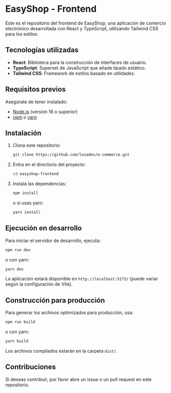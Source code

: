 # EasyShop - Frontend

Este es el repositorio del frontend de EasyShop, una aplicación de comercio electrónico desarrollada con React y TypeScript, utilizando Tailwind CSS para los estilos.

## Tecnologías utilizadas

- **React**: Biblioteca para la construcción de interfaces de usuario.
- **TypeScript**: Superset de JavaScript que añade tipado estático.
- **Tailwind CSS**: Framework de estilos basado en utilidades.

## Requisitos previos

Asegúrate de tener instalado:
- [Node.js](https://nodejs.org/) (versión 16 o superior)
- [npm](https://www.npmjs.com/) o [yarn](https://yarnpkg.com/)

## Instalación

1. Clona este repositorio:
   ```sh
   git clone https://github.com/losadev/e-commerce.git
   ```
2. Entra en el directorio del proyecto:
   ```sh
   cd easyshop-frontend
   ```
3. Instala las dependencias:
   ```sh
   npm install
   ```
   o si usas yarn:
   ```sh
   yarn install
   ```

## Ejecución en desarrollo

Para iniciar el servidor de desarrollo, ejecuta:
```sh
npm run dev
```
o con yarn:
```sh
yarn dev
```

La aplicación estará disponible en `http://localhost:5173/` (puede variar según la configuración de Vite).

## Construcción para producción

Para generar los archivos optimizados para producción, usa:
```sh
npm run build
```
o con yarn:
```sh
yarn build
```
Los archivos compilados estarán en la carpeta `dist/`.

## Contribuciones

Si deseas contribuir, por favor abre un issue o un pull request en este repositorio.

